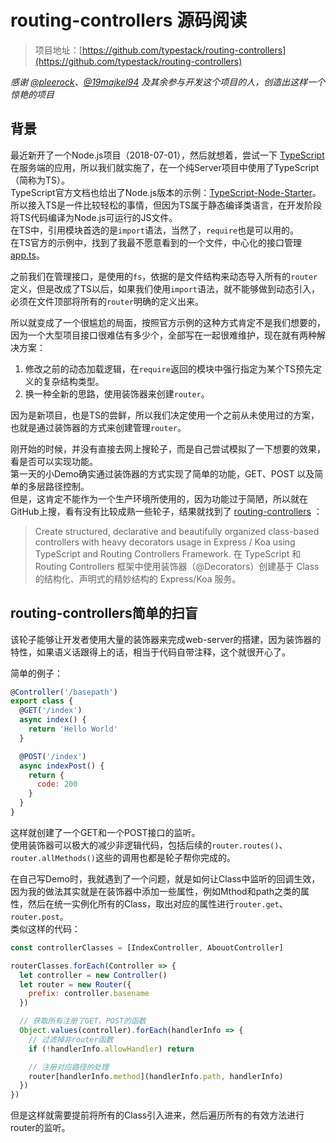 # routing-controllers 源码阅读

> 项目地址：[https://github.com/typestack/routing-controllers](https://github.com/typestack/routing-controllers)

*感谢 [@pleerock](https://github.com/pleerock)、[@19majkel94](https://github.com/19majkel94) 及其余参与开发这个项目的人，创造出这样一个惊艳的项目*

## 背景

最近新开了一个Node.js项目（2018-07-01），然后就想着，尝试一下 [TypeScript](https://github.com/microsoft/typescript) 在服务端的应用，所以我们就实施了，在一个纯Server项目中使用了TypeScript（简称为TS）。  
TypeScript官方文档也给出了Node.js版本的示例：[TypeScript-Node-Starter](https://github.com/Microsoft/TypeScript-Node-Starter)。  
所以接入TS是一件比较轻松的事情，但因为TS属于静态编译类语言，在开发阶段将TS代码编译为Node.js可运行的JS文件。  
在TS中，引用模块首选的是`import`语法，当然了，`require`也是可以用的。  
在TS官方的示例中，找到了我最不愿意看到的一个文件，中心化的接口管理 [app.ts](https://github.com/Microsoft/TypeScript-Node-Starter/blob/master/src/app.ts#L93)。  

之前我们在管理接口，是使用的`fs`，依据的是文件结构来动态导入所有的`router`定义，但是改成了TS以后，如果我们使用`import`语法，就不能够做到动态引入，必须在文件顶部将所有的`router`明确的定义出来。  

所以就变成了一个很尴尬的局面，按照官方示例的这种方式肯定不是我们想要的，因为一个大型项目接口很难估有多少个，全部写在一起很难维护，现在就有两种解决方案：

1. 修改之前的动态加载逻辑，在`require`返回的模块中强行指定为某个TS预先定义的复杂结构类型。
2. 换一种全新的思路，使用装饰器来创建`router`。

因为是新项目，也是TS的尝鲜，所以我们决定使用一个之前从未使用过的方案，也就是通过装饰器的方式来创建管理`router`。  

刚开始的时候，并没有直接去网上搜轮子，而是自己尝试模拟了一下想要的效果，看是否可以实现功能。  
第一天的小Demo确实通过装饰器的方式实现了简单的功能，GET、POST 以及简单的多层路径控制。  
但是，这肯定不能作为一个生产环境所使用的，因为功能过于简陋，所以就在GitHub上搜，看有没有比较成熟一些轮子，结果就找到了 [routing-controllers](https://github.com/typestack/routing-controllers) ：

> Create structured, declarative and beautifully organized class-based controllers with heavy decorators usage in Express / Koa using TypeScript and Routing Controllers Framework.
> 在 TypeScript 和 Routing Controllers 框架中使用装饰器（@Decorators）创建基于 Class 的结构化、声明式的精妙结构的 Express/Koa 服务。

## routing-controllers简单的扫盲

该轮子能够让开发者使用大量的装饰器来完成web-server的搭建，因为装饰器的特性，如果语义话跟得上的话，相当于代码自带注释，这个就很开心了。  

简单的例子：  
```javascript
@Controller('/basepath')
export class {
  @GET('/index')
  async index() {
    return 'Hello World'
  }

  @POST('/index')
  async indexPost() {
    return {
      code: 200
    }
  }
}
```

这样就创建了一个GET和一个POST接口的监听。  
使用装饰器可以极大的减少非逻辑代码，包括后续的`router.routes()`、`router.allMethods()`这些的调用也都是轮子帮你完成的。  

在自己写Demo时，我就遇到了一个问题，就是如何让Class中监听的回调生效，因为我的做法其实就是在装饰器中添加一些属性，例如Mthod和path之类的属性，然后在统一实例化所有的Class，取出对应的属性进行`router.get`、`router.post`。  
类似这样的代码：
```javascript
const controllerClasses = [IndexController, AbouotController]

routerClasses.forEach(Controller => {
  let controller = new Controller()
  let router = new Router({
    prefix: controller.basename
  })

  // 获取所有注册了GET、POST的函数
  Object.values(controller).forEach(handlerInfo => {
    // 过滤掉非router函数
    if (!handlerInfo.allowHandler) return

    // 注册对应路径的处理
    router[handlerInfo.method](handlerInfo.path, handlerInfo)
  })
})
```
但是这样就需要提前将所有的Class引入进来，然后遍历所有的有效方法进行router的监听。  

